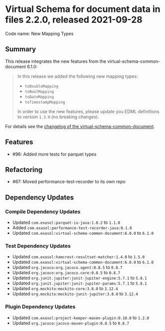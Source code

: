 # Virtual Schema for document data in files 2.2.0, released 2021-09-28

Code name: New Mapping Types

## Summary

This release integrates the new features from the virtual-schema-common-document 6.1.0:

> In this release we added the following new mapping types:
>
> * `toDoubleMapping`
> * `toBoolMapping`
> * `toDateMapping`
> * `toTimestampMapping`
>
> In order to use the new features, please update you EDML definitions to version `1.3.0` (no breaking changes).

For details see the [changelog of the virtual-schema-common-document](https://github.com/exasol/virtual-schema-common-document/blob/main/doc/changes/changes_6.1.0.md).

## Features

* #96: Added more tests for parquet types

## Refactoring

* #67: Moved performance-test-recorder to its own repo

## Dependency Updates

### Compile Dependency Updates

* Updated `com.exasol:parquet-io-java:1.0.2` to `1.1.0`
* Added `com.exasol:performance-test-recorder-java:0.1.0`
* Updated `com.exasol:virtual-schema-common-document:6.0.0` to `6.1.0`

### Test Dependency Updates

* Updated `com.exasol:hamcrest-resultset-matcher:1.4.0` to `1.5.0`
* Updated `com.exasol:virtual-schema-common-document:6.0.0` to `6.1.0`
* Updated `org.jacoco:org.jacoco.agent:0.8.5` to `0.8.7`
* Updated `org.jacoco:org.jacoco.core:0.8.5` to `0.8.7`
* Updated `org.junit.jupiter:junit-jupiter-engine:5.7.1` to `5.8.1`
* Updated `org.junit.jupiter:junit-jupiter-params:5.7.1` to `5.8.1`
* Updated `org.mockito:mockito-core:3.8.0` to `3.12.4`
* Updated `org.mockito:mockito-junit-jupiter:3.8.0` to `3.12.4`

### Plugin Dependency Updates

* Updated `com.exasol:project-keeper-maven-plugin:0.10.0` to `1.2.0`
* Updated `org.jacoco:jacoco-maven-plugin:0.8.5` to `0.8.7`
